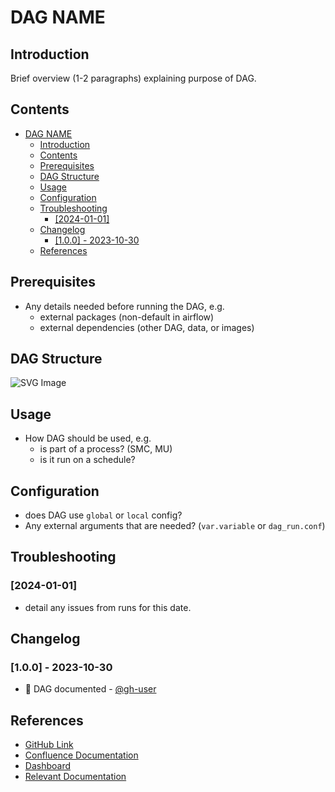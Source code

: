 # DAG NAME

## Introduction
Brief overview (1-2 paragraphs) explaining purpose of DAG.

## Contents
- [DAG NAME](#dag-name)
  - [Introduction](#introduction)
  - [Contents](#contents)
  - [Prerequisites](#prerequisites)
  - [DAG Structure](#dag-structure)
  - [Usage](#usage)
  - [Configuration](#configuration)
  - [Troubleshooting](#troubleshooting)
    - [\[2024-01-01\]](#2024-01-01)
  - [Changelog](#changelog)
    - [\[1.0.0\] - 2023-10-30](#100---2023-10-30)
  - [References](#references)

## Prerequisites
- Any details needed before running the DAG, e.g.
  - external packages (non-default in airflow)
  - external dependencies (other DAG, data, or images)

## DAG Structure
![SVG Image](diagrams/dag.svg "SVG Image")

## Usage
- How DAG should be used, e.g.
  - is part of a process? (SMC, MU)
  - is it run on a schedule?

## Configuration
- does DAG use `global` or `local` config?
- Any external arguments that are needed? (`var.variable` or `dag_run.conf`)

## Troubleshooting
### [2024-01-01]
- detail any issues from runs for this date.

## Changelog
<!-- start at 1.0.0 (x.y.z) small patches increase z, new features increase y, major changes increase x -->
### [1.0.0] - 2023-10-30
- :tada: DAG documented - [@gh-user](https://github.com/gh-user)

## References
- [GitHub Link](github-link)
- [Confluence Documentation](confluence-link)
- [Dashboard](link)
- [Relevant Documentation](link)